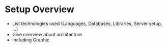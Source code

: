 Setup Overview
==============

-	List technologies used (Languages, Databases, Libraries, Server setup, ...)
-	Give overview about architecture
-	Including Graphic
